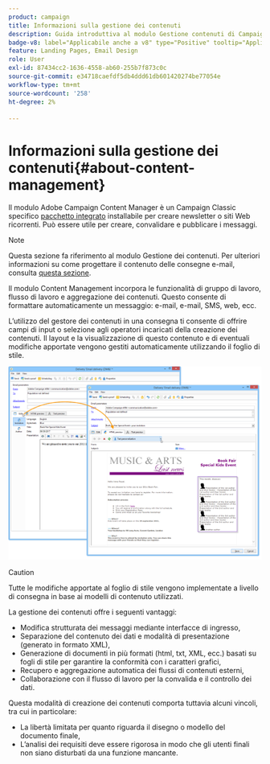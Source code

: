 ```yaml
---
product: campaign
title: Informazioni sulla gestione dei contenuti
description: Guida introduttiva al modulo Gestione contenuti di Campaign
badge-v8: label="Applicabile anche a v8" type="Positive" tooltip="Applicabile anche a Campaign v8"
feature: Landing Pages, Email Design
role: User
exl-id: 87434cc2-1636-4558-ab60-255b7f873c0c
source-git-commit: e34718caefdf5db4ddd61db601420274be77054e
workflow-type: tm+mt
source-wordcount: '258'
ht-degree: 2%

---
```


# Informazioni sulla gestione dei contenuti{#about-content-management}

Il modulo Adobe Campaign Content Manager è un Campaign Classic specifico [pacchetto integrato](../../installation/using/installing-campaign-standard-packages.md) installabile per creare newsletter o siti Web ricorrenti. Può essere utile per creare, convalidare e pubblicare i messaggi.

>[!NOTE]
>
>Questa sezione fa riferimento al modulo Gestione dei contenuti. Per ulteriori informazioni su come progettare il contenuto delle consegne e-mail, consulta [questa sezione](defining-the-email-content.md).

Il modulo Content Management incorpora le funzionalità di gruppo di lavoro, flusso di lavoro e aggregazione dei contenuti. Questo consente di formattare automaticamente un messaggio: e-mail, e-mail, SMS, web, ecc.

L’utilizzo del gestore dei contenuti in una consegna ti consente di offrire campi di input o selezione agli operatori incaricati della creazione dei contenuti. Il layout e la visualizzazione di questo contenuto e di eventuali modifiche apportate vengono gestiti automaticamente utilizzando il foglio di stile.

![](assets/s_ncs_content_create_content_sample.png)

>[!CAUTION]
>
>Tutte le modifiche apportate al foglio di stile vengono implementate a livello di consegna in base ai modelli di contenuto utilizzati.

La gestione dei contenuti offre i seguenti vantaggi:

* Modifica strutturata dei messaggi mediante interfacce di ingresso,
* Separazione del contenuto dei dati e modalità di presentazione (generato in formato XML),
* Generazione di documenti in più formati (html, txt, XML, ecc.) basati su fogli di stile per garantire la conformità con i caratteri grafici,
* Recupero e aggregazione automatica dei flussi di contenuti esterni,
* Collaborazione con il flusso di lavoro per la convalida e il controllo dei dati.

Questa modalità di creazione dei contenuti comporta tuttavia alcuni vincoli, tra cui in particolare:

* La libertà limitata per quanto riguarda il disegno o modello del documento finale,
* L’analisi dei requisiti deve essere rigorosa in modo che gli utenti finali non siano disturbati da una funzione mancante.
